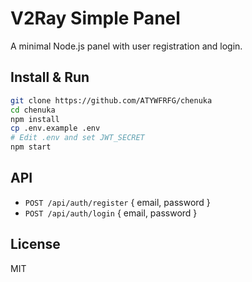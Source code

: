 # V2Ray Simple Panel

A minimal Node.js panel with user registration and login.

## Install & Run

```bash
git clone https://github.com/ATYWFRFG/chenuka
cd chenuka
npm install
cp .env.example .env
# Edit .env and set JWT_SECRET
npm start
```

## API

- `POST /api/auth/register` { email, password }
- `POST /api/auth/login` { email, password }

## License

MIT
